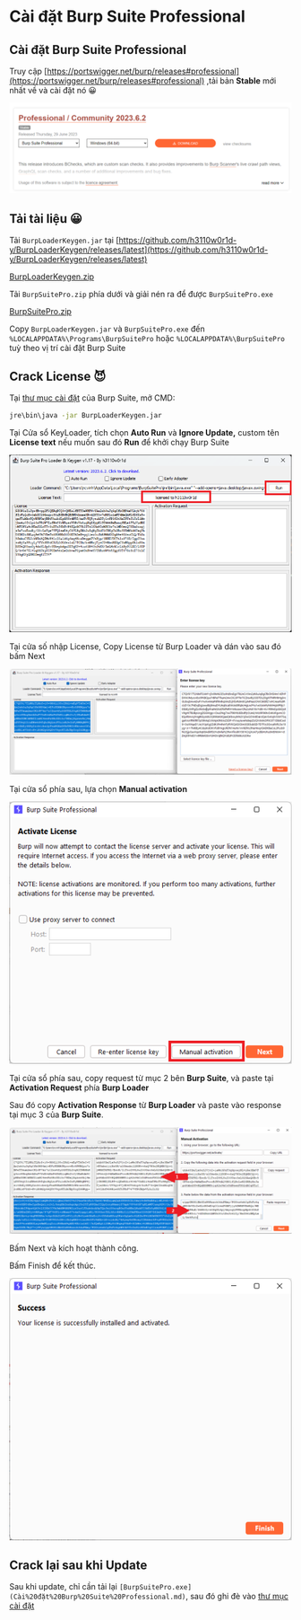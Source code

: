 # Cài đặt Burp Suite Professional

## Cài đặt Burp Suite Professional

Truy cập [https://portswigger.net/burp/releases#professional](https://portswigger.net/burp/releases#professional) ,tải bản **Stable** mới nhất về và cài đặt nó 😀

![Untitled](Cài%20đặt%20Burp%20Suite%20Professional/Untitled.png?raw=true)

## Tải tài liệu 😀

Tải `BurpLoaderKeygen.jar` tại [https://github.com/h3110w0r1d-y/BurpLoaderKeygen/releases/latest](https://github.com/h3110w0r1d-y/BurpLoaderKeygen/releases/latest)

[BurpLoaderKeygen.zip](Cài%20đặt%20Burp%20Suite%20Professional/BurpLoaderKeygen.zip?raw=true)

Tải `BurpSuitePro.zip` phía dưới và giải nén ra để được `BurpSuitePro.exe`

[BurpSuitePro.zip](Cài%20đặt%20Burp%20Suite%20Professional/BurpSuitePro.zip?raw=true)

Copy `BurpLoaderKeygen.jar`  và `BurpSuitePro.exe` đến `%LOCALAPPDATA%\Programs\BurpSuitePro` hoặc `%LOCALAPPDATA%\BurpSuitePro` tuỳ theo vị trí cài đặt Burp Suite

## Crack License 😈

Tại [thư mục cài đặt](Cài%20đặt%20Burp%20Suite%20Professional.md) của Burp Suite, mở CMD:

```bash
jre\bin\java -jar BurpLoaderKeygen.jar
```

Tại Cửa sổ KeyLoader, tích chọn **Auto Run** và **Ignore Update,** custom tên **License text** nếu muốn sau đó **Run** để khởi chạy Burp Suite

![Untitled](Cài%20đặt%20Burp%20Suite%20Professional/Untitled%201.png?raw=true)

Tại cửa số nhập License, Copy License từ Burp Loader và dán vào sau đó bấm Next

![Untitled](Cài%20đặt%20Burp%20Suite%20Professional/Untitled%202.png?raw=true)

Tại cửa sổ phía sau, lựa chọn **Manual activation**

![Untitled](Cài%20đặt%20Burp%20Suite%20Professional/Untitled%203.png?raw=true)

Tại cửa sổ phía sau, copy request từ mục 2 bên **Burp Suite**, và paste tại **Activation Request** phía **Burp Loader**

Sau đó copy **Activation Response** từ **Burp Loader** và paste vào response tại mục 3 của **Burp Suite**.

![Untitled](Cài%20đặt%20Burp%20Suite%20Professional/Untitled%204.png?raw=true)

Bấm Next và kích hoạt thành công. 

Bấm Finish để kết thúc.

![Untitled](Cài%20đặt%20Burp%20Suite%20Professional/Untitled%205.png?raw=true)

## Crack lại sau khi Update

Sau khi update, chỉ cần tải lại `[BurpSuitePro.exe](Cài%20đặt%20Burp%20Suite%20Professional.md)`, sau đó ghi đè vào [thư mục cài đặt](Cài%20đặt%20Burp%20Suite%20Professional.md)